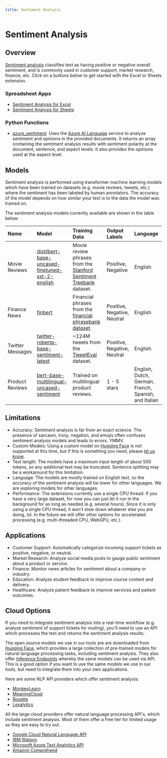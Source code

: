 ```yaml
---
title: Sentiment Analysis
---
```


# Sentiment Analysis

## Overview

[Sentiment analysis](https://paperswithcode.com/task/sentiment-analysis) classifies text as having positive or negative overall sentiment, and is commonly used in customer support, market research, finance, etc.  Click on a buttons below to get started with the Excel or Sheets extension.

### Spreadsheet Apps

- [Sentiment Analysis for Excel](/apps/excel/sentiment-analysis)
- [Sentiment Analysis for Sheets](/apps/sheets/sentiment-analysis)

### Python Functions

- [azure_sentiment](/functions/text/sentiment-analysis/azure_sentiment).  Uses the [Azure AI Language](https://learn.microsoft.com/en-us/azure/ai-services/language-service/sentiment-opinion-mining/overview?tabs=prebuilt) service to analyze sentiment and opinions in the provided documents. It returns an array containing the sentiment analysis results with sentiment polarity at the document, sentence, and aspect levels. It also provides the opinions used at the aspect level.

## Models

Sentiment analysis is performed using transformer machine learning models which have been trained on datasets (e.g. movie reviews, tweets, etc.) where the sentiment has been labeled by human annotators.  The accuracy of the model depends on how similar your text is to the data the model was trained on.

The sentiment analysis models currently available are shown in the table below:

| Name | Model | Training Data | Output Labels | Language |
| :--- | :---- | :---------- | :---------- | :---------- |
| Movie Reviews | [distilbert-base-uncased-finetuned-sst-2-english](https://huggingface.co/distilbert/distilbert-base-uncased-finetuned-sst-2-english) | Movie review phrases from the [Stanford Sentiment Treebank](https://paperswithcode.com/dataset/sst) dataset. | Positive, Negative | English |
| Finance News| [finbert](https://huggingface.co/ProsusAI/finbert) | Financial phrases from the [financial phrasebank dataset](https://huggingface.co/datasets/financial_phrasebank). | Positive, Negative, Neutral | English |
| Twitter Messages | [twitter-roberta-base-sentiment-latest](https://huggingface.co/cardiffnlp/twitter-roberta-base-sentiment-latest) | ~124M tweets from the [TweetEval](https://github.com/cardiffnlp/tweeteval) dataset. | Positive, Negative, Neutral | English |
| Product Reviews | [bert-base-multilingual-uncased-sentiment](https://huggingface.co/nlptown/bert-base-multilingual-uncased-sentiment) | Trained on multilingual product reviews. | 1 - 5 stars | English, Dutch, German, French, Spanish, and Italian |

## Limitations

- Accuracy: Sentiment analysis is far from an exact science.  The presence of sarcasm, irony, negation, and emojis often confuses sentiment analysis models and leads to errors. YMMV.
- Custom Models: Using a custom model on [Hugging Face](https://huggingface.co/) is not supported at this time, but if this is something you need, please [let us know](/company/support).
- Text length: The models have a maximum input length of about 500 tokens, so any additional text may be truncated.  Sentence splitting may be a workaround for this limitation.
- Language: The models are mostly trained on English text, so the accuracy of the sentiment analysis will be lower for other languages.  We are exploring models for other languages.
- Performance: The extensions currently use a single CPU thread.  If you have a very large dataset, for now you can just let it run in the background for as long as needed (e.g. several hours).  Since it is only using a single CPU thread, it won't slow down whatever else you are doing, lol.  In the future we will offer other options for accelerated processing (e.g. multi-threaded CPU, WebGPU, etc.).

## Applications

- Customer Support: Automatically categorize incoming support tickets as positive, negative, or neutral.
- Market Research: Analyze social media posts to gauge public sentiment about a product or service.
- Finance: Monitor news articles for sentiment about a company or industry.
- Education: Analyze student feedback to improve course content and delivery.
- Healthcare: Analyze patient feedback to improve services and patient outcomes.

## Cloud Options

If you need to integrate sentiment analysis into a real-time workflow (e.g. analyze sentiment of support tickets for routing), you'll need to use an API which processes the text and returns the sentiment analysis results.

The open source models we use in our tools are are downloaded from [Hugging Face](https://huggingface.co/models), which provides a large collection of pre-trained models for natural language processing tasks, including sentiment analysis. They also offer [Inference Endpoints](https://huggingface.co/docs/inference-endpoints/index) whereby the same models can be used via API.  This is a good option if you want to use the same models we use in our tools, but need to integrate them into your own applications.

Here are some NLP API providers which offer sentiment analysis:

- [MonkeyLearn](https://www.monkeylearn.com/)
- [MeaningCloud](https://www.meaningcloud.com/)
- [Rosette](https://www.rosette.com/)
- [Lexalytics](https://www.lexalytics.com/)

All the large cloud providers offer natural language processing API's, which include sentiment analysis.  Most of them offer a free tier for limited usage so they are easy to try out.

- [Google Cloud Natural Language API](https://cloud.google.com/natural-language)
- [IBM Watson](https://www.ibm.com/watson/services/natural-language-understanding/)
- [Microsoft Azure Text Analytics API](https://azure.microsoft.com/en-us/services/cognitive-services/text-analytics/)
- [Amazon Comprehend](https://aws.amazon.com/comprehend/)